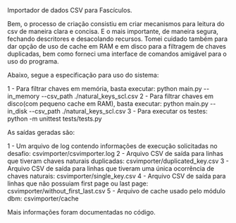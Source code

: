 Importador de dados CSV para Fascículos.

Bem, o processo de criação consistiu em criar mecanismos para leitura do csv de maneira clara e concisa. E o mais importante,
de maneira segura, fechando descritores e desacolando recursos. Tomei cuidado também para dar opção de uso de cache em RAM e em disco para a filtragem de chaves duplicadas, bem como forneci uma interface de comandos amigável para o uso do programa.


Abaixo, segue a especificação para uso do sistema:

1 - Para filtrar chaves em memória, basta executar: python main.py --in_memory --csv_path ./natural_keys_scl.csv
2 - Para filtrar chaves em disco(com pequeno cache em RAM), basta executar: python main.py --in_disk --csv_path ./natural_keys_scl.csv
3 - Para executar os testes: python -m unittest tests/tests.py


As saídas geradas são:

1 - Um arquivo de log contendo informações de execução solicitadas no desafio: csvimporter/csvimporter.log
2 - Arquivo CSV de saída para linhas que tiveram chaves naturais duplicadas: csvimporter/duplicated_key.csv
3 - Arquivo CSV de saída para linhas que tiveram uma única ocorrência de chaves naturais: csvimporter/single_key.csv
4 - Arquivo CSV de saída para linhas que não possuiam first page ou last page: csvimporter/without_first_last.csv
5 - Arquivo de cache usado pelo módulo dbm: csvimporter/cache


Mais informações foram documentadas no código.
